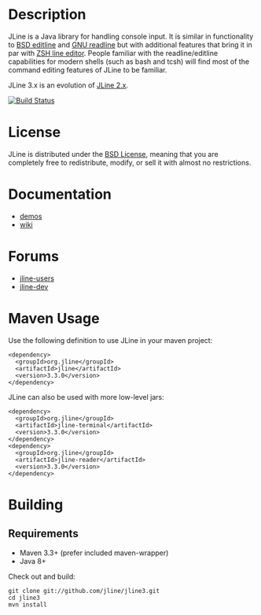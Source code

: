 <!--

    Copyright (c) 2002-2016, the original author or authors.

    This software is distributable under the BSD license. See the terms of the
    BSD license in the documentation provided with this software.

    http://www.opensource.org/licenses/bsd-license.php

-->
# Description

JLine is a Java library for handling console input. It is similar in functionality to [BSD editline](http://www.thrysoee.dk/editline/) and [GNU readline](http://www.gnu.org/s/readline/) but with additional features that bring it in par with [ZSH line editor](http://zsh.sourceforge.net/Doc/Release/Zsh-Line-Editor.html). People familiar with the readline/editline capabilities for modern shells (such as bash and tcsh) will find most of the command editing features of JLine to be familiar.

JLine 3.x is an evolution of [JLine 2.x](https://github.com/jline/jline2).

[![Build Status](https://travis-ci.org/jline/jline3.svg?branch=master)](https://travis-ci.org/jline/jline3)

# License

JLine is distributed under the [BSD License](http://www.opensource.org/licenses/bsd-license.php), meaning that you are completely free to redistribute, modify, or sell it with almost no restrictions.

# Documentation

* [demos](https://github.com/jline/jline3/wiki/Demos)
* [wiki](https://github.com/jline/jline3/wiki)

# Forums

* [jline-users](https://groups.google.com/group/jline-users)
* [jline-dev](https://groups.google.com/group/jline-dev)

# Maven Usage

Use the following definition to use JLine in your maven project:

    <dependency>
      <groupId>org.jline</groupId>
      <artifactId>jline</artifactId>
      <version>3.3.0</version>
    </dependency>

JLine can also be used with more low-level jars:

    <dependency>
      <groupId>org.jline</groupId>
      <artifactId>jline-terminal</artifactId>
      <version>3.3.0</version>
    </dependency>
    <dependency>
      <groupId>org.jline</groupId>
      <artifactId>jline-reader</artifactId>
      <version>3.3.0</version>
    </dependency>

# Building

## Requirements

* Maven 3.3+ (prefer included maven-wrapper)
* Java 8+

Check out and build:

    git clone git://github.com/jline/jline3.git
    cd jline3
    mvn install

